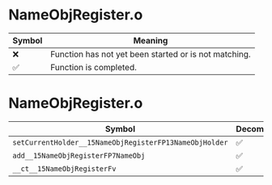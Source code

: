 # NameObjRegister.o
| Symbol | Meaning 
| ------------- | ------------- 
| :x: | Function has not yet been started or is not matching. 
| :white_check_mark: | Function is completed. 


# NameObjRegister.o
| Symbol | Decompiled? |
| ------------- | ------------- |
| `setCurrentHolder__15NameObjRegisterFP13NameObjHolder` | :white_check_mark: |
| `add__15NameObjRegisterFP7NameObj` | :white_check_mark: |
| `__ct__15NameObjRegisterFv` | :white_check_mark: |
